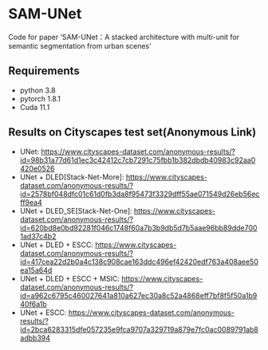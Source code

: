 # SAM-UNet
Code for  paper ‘SAM-UNet：A stacked architecture with multi-unit for semantic segmentation from urban scenes’
## Requirements
* python 3.8
* pytorch 1.8.1
* Cuda  11.1
## Results on Cityscapes test set(Anonymous Link)
* UNet:
  https://www.cityscapes-dataset.com/anonymous-results/?id=98b31a77d61d1ec3c42412c7cb7291c75fbb1b382dbdb40983c92aa0420e0526
* UNet + DLED[Stack-Net-More]:
  https://www.cityscapes-dataset.com/anonymous-results/?id=2578bf048dfc01c61d0fb3da8f95473f3329dff55ae071549d26eb56ecff9ea4
* UNet + DLED_SE[Stack-Net-One]:
  https://www.cityscapes-dataset.com/anonymous-results/?id=620bd8e0bd92281f046c1748f60a7b3b9db5d7b5aae96bb89dde7001ad37c4b2
* UNet + DLED + ESCC:
  https://www.cityscapes-dataset.com/anonymous-results/?id=417cea22d2b0a4c138c908cae163ddc496ef42420edf763a408aee50ea15a64d
* UNet + DLED + ESCC + MSIC:
  https://www.cityscapes-dataset.com/anonymous-results/?id=a962c6795c460027641a810a627ec30a8c52a4868eff7bf8f5f50a1b940f6a1b
* UNet + ESCC:
  https://www.cityscapes-dataset.com/anonymous-results/?id=2bca6283315dfe057235e9fca9707a329719a879e7fc0ac0089791ab8adbb394
  
